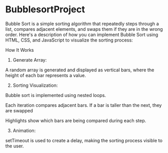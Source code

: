 # BubblesortProject
Bubble Sort is a simple sorting algorithm that repeatedly steps through a list, compares adjacent elements, and swaps them if they are in the wrong order. Here's a description of how you can implement Bubble Sort using HTML, CSS, and JavaScript to visualize the sorting process:

How It Works

1. Generate Array:

A random array is generated and displayed as vertical bars, where the height of each bar represents a value.



2. Sorting Visualization:

Bubble sort is implemented using nested loops.

Each iteration compares adjacent bars. If a bar is taller than the next, they are swapped

Highlights show which bars are being compared during each step.



3. Animation:

setTimeout is used to create a delay, making the sorting process visible to the user.

